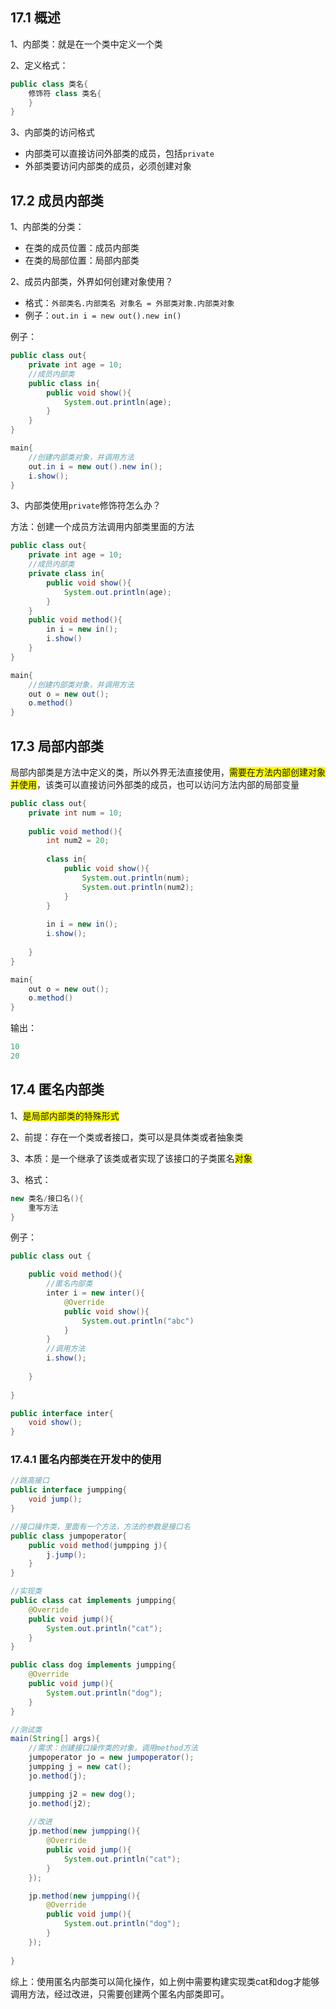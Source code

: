 ## 17.1 概述
1、内部类：就是在一个类中定义一个类

2、定义格式：

```java
public class 类名{
	修饰符 class 类名{
	}
}
```
3、内部类的访问格式
- 内部类可以直接访问外部类的成员，包括`private`
- 外部类要访问内部类的成员，必须创建对象

## 17.2 成员内部类
1、内部类的分类：
- 在类的成员位置：成员内部类
- 在类的局部位置：局部内部类

2、成员内部类，外界如何创建对象使用？
- 格式：`外部类名.内部类名 对象名 = 外部类对象.内部类对象`
- 例子：`out.in i = new out().new in()`

例子：

```java
public class out{
	private int age = 10;
	//成员内部类
	public class in{
		public void show(){
			System.out.println(age);
		}
	}
}

main{
	//创建内部类对象，并调用方法
	out.in i = new out().new in();
	i.show(); 
}
```

3、内部类使用`private`修饰符怎么办？

方法：创建一个成员方法调用内部类里面的方法
```java
public class out{
	private int age = 10;
	//成员内部类
	private class in{
		public void show(){
			System.out.println(age);
		}
	}
	public void method(){
		in i = new in();
		i.show()
	}
}

main{
	//创建内部类对象，并调用方法
	out o = new out();
	o.method()
}
```

## 17.3 局部内部类
局部内部类是方法中定义的类，所以外界无法直接使用，<span style="background: yellow;">需要在方法内部创建对象并使用</span>，该类可以直接访问外部类的成员，也可以访问方法内部的局部变量

```java
public class out{
	private int num = 10;
	
	public void method(){
		int num2 = 20;
		
		class in{
			public void show(){
				System.out.println(num);
				System.out.println(num2);
			}
		}
		
		in i = new in();
		i.show();
		
	}
}

main{
	out o = new out();
	o.method()
}
```
输出：

```java
10
20
```
## 17.4 匿名内部类
1、<span style="background: yellow;">是局部内部类的特殊形式</span>

2、前提：存在一个类或者接口，类可以是具体类或者抽象类

3、本质：是一个继承了该类或者实现了该接口的子类匿名<span style="background: yellow;">对象</span>

3、格式：

```java
new 类名/接口名(){
	重写方法
}
```
例子：

```java
public class out {

	public void method(){
		//匿名内部类
		inter i = new inter(){
			@Override
			public void show(){
				System.out.println("abc")
			}
		}
		//调用方法
		i.show();
			
	}
	
}

public interface inter{
	void show();
}
```
### 17.4.1 匿名内部类在开发中的使用

```java
//跳高接口
public interface jumpping{
	void jump();
}
```

```java
//接口操作类，里面有一个方法，方法的参数是接口名
public class jumpoperator{
	public void method(jumpping j){
		j.jump();
	}
}
```

```java
//实现类
public class cat implements jumpping{
	@Override
	public void jump(){
		System.out.println("cat");
	}
}

public class dog implements jumpping{
	@Override
	public void jump(){
		System.out.println("dog");
	}
}
```

```java
//测试类
main(String[] args){
	//需求：创建接口操作类的对象，调用method方法
	jumpoperator jo = new jumpoperator();
	jumpping j = new cat();
	jo.method(j);

	jumpping j2 = new dog();
	jo.method(j2);
	
	//改进
	jp.method(new jumpping(){
		@Override
		public void jump(){
			System.out.println("cat");
		}
	});

	jp.method(new jumpping(){
		@Override
		public void jump(){
			System.out.println("dog");
		}
	});
	
}
```
综上：使用匿名内部类可以简化操作，如上例中需要构建实现类cat和dog才能够调用方法，经过改进，只需要创建两个匿名内部类即可。